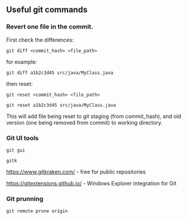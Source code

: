## Useful git commands 

### Revert one file in the commit. 

First check the differences:

`git diff <commit_hash> <file_path>`

for example:

`git diff a1b2c3d45 src/java/MyClass.java`

then reset:

`git reset <commit_hash> <file_path>`

`git reset a1b2c3d45 src/java/MyClass.java`

This will add file being reset to git staging (from commit_hash), and old version (one being removed from commit) to working directory.


### Git UI tools
`git gui`

`gitk`

https://www.gitkraken.com/ - free for public repositories

https://gitextensions.github.io/ - Windows Explorer integration for Git

### Git prunning

`git remote prune origin`
